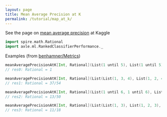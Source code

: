 ```yaml
---
layout: page
title: Mean Average Precision at K
permalink: /tutorial/map_at_k/
---
```


See the page on [mean average precision](https://www.kaggle.com/wiki/MeanAveragePrecision) at Kaggle

```scala
import spire.math.Rational
import axle.ml.RankedClassifierPerformance._
```

Examples (from [benhamner/Metrics](https://github.com/benhamner/Metrics))

```scala
meanAveragePrecisionAtK[Int, Rational](List(1 until 5), List(1 until 5), 3)
// res0: Rational = 1
```

```scala
meanAveragePrecisionAtK[Int, Rational](List(List(1, 3, 4), List(1, 2, 4), List(1, 3)), List(1 until 6, 1 until 6, 1 until 6), 3)
// res1: Rational = 37/54
```

```scala
meanAveragePrecisionAtK[Int, Rational](List(1 until 6, 1 until 6), List(List(6, 4, 7, 1, 2), List(1, 1, 1, 1, 1)), 5)
// res2: Rational = 13/50
```

```scala
meanAveragePrecisionAtK[Int, Rational](List(List(1, 3), List(1, 2, 3), List(1, 2, 3)), List(1 until 6, List(1, 1, 1), List(1, 2, 1)), 3)
// res3: Rational = 11/18
```

